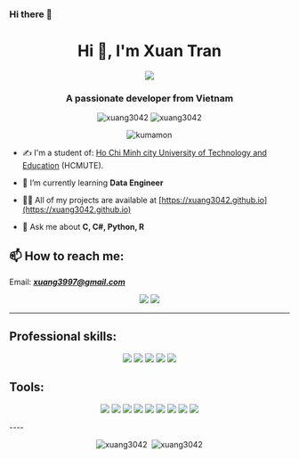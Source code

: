 ### Hi there 👋

<h1 align="center">Hi 👋, I'm Xuan Tran</h1>
<p align="center"><img src="https://img.icons8.com/color/48/000000/vietnam-circular.png"/></p>
<h3 align="center">A passionate developer from Vietnam </h3>

<p align="center"> <img src="https://komarev.com/ghpvc/?username=xuang3042" alt="xuang3042" /> <img src="https://badges.pufler.dev/repos/xuang3042" alt="xuang3042" /> </p>

<p align="center"> <img src="https://raw.githubusercontent.com/wayou/t-rex-runner/gh-pages/assets/kumamon-runner.gif" alt="kumamon" /></p>

- ✍ I'm a student of: [Ho Chi Minh city University of Technology and Education](https://hcmute.edu.vn) (HCMUTE).

- 🌱 I’m currently learning **Data Engineer**

- 👨‍💻 All of my projects are available at [https://xuang3042.github.io](https://xuang3042.github.io)

- 💬 Ask me about **C, C#, Python, R**

## 📫 How to reach me:
Email: [***xuang3997@gmail.com***](mailto:xuang3997@gmail.com)
<p align="center">
  <a href="https://www.facebook.com/xuang3042/" alt="Facebook"><img src="https://img.icons8.com/fluent/48/000000/facebook-new.png" target="_blank" /></a> 
  <a href="https://github.com/xuang3042" alt="Github"><img src="https://img.icons8.com/fluent/48/000000/github.png"/></a> 
</p>

-----

## Professional skills:
<p align="center"> 
  <img src="https://img.icons8.com/color/48/000000/c-programming.png"/>
  <img src="https://img.icons8.com/color/48/000000/c-sharp-logo.png"/>
  <img src="https://img.icons8.com/color/48/000000/python.png"/>
  <img src="https://img.icons8.com/color/48/000000/java-coffee-cup-logo.png"/>
  <img src="https://img.icons8.com/bubbles/50/000000/r.png"/>
</p>

## Tools:
<p align="center">
  <img src="https://img.icons8.com/color/48/000000/git.png"/>
  <img src="https://img.icons8.com/color/48/000000/github-2.png"/>
  <img src="https://img.icons8.com/color/48/000000/visual-studio-code-2019.png"/>
  <img src="https://img.icons8.com/color/48/000000/visual-studio-2019.png"/>
  <img src="https://img.icons8.com/dusk/48/000000/anaconda.png"/>
  <img src="https://img.icons8.com/fluent/48/000000/spyder-ide.png"/>
  <img src="https://img.icons8.com/color/48/000000/trello.png"/>
  <img src="https://img.icons8.com/color/48/000000/ubuntu.png"/>
  <img src="https://img.icons8.com/dusk/48/000000/docker.png"/>
</p>
----

<p align="center">
  <img src="https://github-readme-stats.vercel.app/api/top-langs/?username=xuang3042&layout=compact&hide=CSS&langs_count=10&custom_title=Top%20ngôn%20ngữ%20được%20dùng" alt="xuang3042" />&nbsp;
  <img src="https://github-readme-stats.vercel.app/api?username=xuang3042&show_icons=true&count_private=true&include_all_commits=true&custom_title=Hoạt%20động%20trên%20Github" alt="xuang3042" />
</p>

